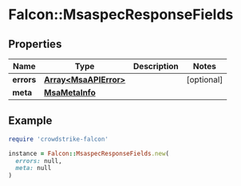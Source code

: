 # Falcon::MsaspecResponseFields

## Properties

| Name | Type | Description | Notes |
| ---- | ---- | ----------- | ----- |
| **errors** | [**Array&lt;MsaAPIError&gt;**](MsaAPIError.md) |  | [optional] |
| **meta** | [**MsaMetaInfo**](MsaMetaInfo.md) |  |  |

## Example

```ruby
require 'crowdstrike-falcon'

instance = Falcon::MsaspecResponseFields.new(
  errors: null,
  meta: null
)
```

